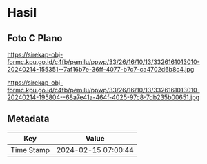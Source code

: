 # Hasil

## Foto C Plano

https://sirekap-obj-formc.kpu.go.id/c4fb/pemilu/ppwp/33/26/16/10/13/3326161013010-20240214-155351--7af16b7e-36ff-4077-b7c7-ca4702d6b8c4.jpg

https://sirekap-obj-formc.kpu.go.id/c4fb/pemilu/ppwp/33/26/16/10/13/3326161013010-20240214-195804--68a7e41a-464f-4025-97c8-7db235b00651.jpg


## Metadata

| Key        | Value               |
| ---------- | ------------------- |
| Time Stamp | 2024-02-15 07:00:44 |



